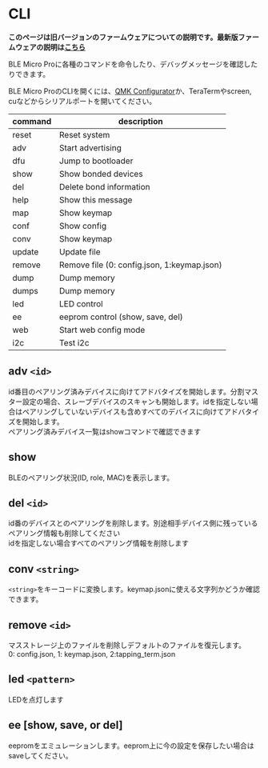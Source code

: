 # CLI

**このページは旧バージョンのファームウェアについての説明です。最新版ファームウェアの説明は[こちら](../v1/README.md)**

BLE Micro Proに各種のコマンドを命令したり、デバッグメッセージを確認したりできます。

BLE Micro ProのCLIを開くには、[QMK Configurator](https://sekigon-gonnoc.github.io/qmk_configurator)か、TeraTermやscreen, cuなどからシリアルポートを開いてください。

| command | description                                 |
| ------- | ------------------------------------------- |
| reset   | Reset system                                |
| adv     | Start advertising                           |
| dfu     | Jump to bootloader                          |
| show    | Show bonded devices                         |
| del     | Delete bond information                     |
| help    | Show this message                           |
| map     | Show keymap                                 |
| conf    | Show config                                 |
| conv    | Show keymap                                 |
| update  | Update file                                 |
| remove  | Remove file (0: config.json, 1:keymap.json) |
| dump    | Dump memory                                 |
| dumps   | Dump memory                                 |
| led     | LED control                                 |
| ee      | eeprom control (show, save, del)            |
| web     | Start web config mode                       |
| i2c     | Test i2c                                    |

## adv `<id>`

 id番目のペアリング済みデバイスに向けてアドバタイズを開始します。分割マスター設定の場合、スレーブデバイスのスキャンも開始します。idを指定しない場合はペアリングしていないデバイスも含めすべてのデバイスに向けてアドバタイズを開始します。  
 ペアリング済みデバイス一覧はshowコマンドで確認できます

## show

BLEのペアリング状況(ID, role, MAC)を表示します。

## del `<id>`

id番のデバイスとのペアリングを削除します。別途相手デバイス側に残っているペアリング情報も削除してください  
idを指定しない場合すべてのペアリング情報を削除します

## conv `<string>`

`<string>`をキーコードに変換します。keymap.jsonに使える文字列かどうか確認できます。

## remove `<id>`

マスストレージ上のファイルを削除しデフォルトのファイルを復元します。  
0: config.json, 1: keymap.json, 2:tapping_term.json

## led `<pattern>`

LEDを点灯します

## ee [show, save, or del]

eepromをエミュレーションします。eeprom上に今の設定を保存したい場合はsaveしてください。
